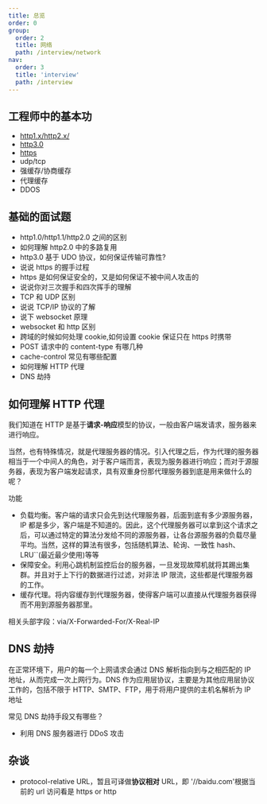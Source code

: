 ```yaml
---
title: 总览
order: 0
group:
  order: 2
  title: 网络
  path: /interview/network
nav:
  order: 3
  title: 'interview'
  path: /interview
---
```


## 工程师中的基本功

- [http1.x/http2.x/](./network/http.md)
- [http3.0](./network/http3.md)
- [https](./https.md)
- udp/tcp
- 强缓存/协商缓存
- 代理缓存
- DDOS

## 基础的面试题

- http1.0/http1.1/http2.0 之间的区别
- 如何理解 http2.0 中的多路复用
- http3.0 基于 UDO 协议，如何保证传输可靠性?
- 说说 https 的握手过程
- https 是如何保证安全的，又是如何保证不被中间人攻击的
- 说说你对三次握手和四次挥手的理解
- TCP 和 UDP 区别
- 说说 TCP/IP 协议的了解
- 说下 websocket 原理
- websocket 和 http 区别
- 跨域的时候如何处理 cookie,如何设置 cookie 保证只在 https 时携带
- POST 请求中的 content-type 有哪几种
- cache-control 常见有哪些配置
- 如何理解 HTTP 代理
- DNS 劫持

## 如何理解 HTTP 代理

我们知道在 HTTP 是基于**请求-响应**模型的协议，一般由客户端发请求，服务器来进行响应。

当然，也有特殊情况，就是代理服务器的情况。引入代理之后，作为代理的服务器相当于一个中间人的角色，对于客户端而言，表现为服务器进行响应；而对于源服务器，表现为客户端发起请求，具有双重身份那代理服务器到底是用来做什么的呢？

功能

- 负载均衡。客户端的请求只会先到达代理服务器，后面到底有多少源服务器，IP 都是多少，客户端是不知道的。因此，这个代理服务器可以拿到这个请求之后，可以通过特定的算法分发给不同的源服务器，让各台源服务器的负载尽量平均。当然，这样的算法有很多，包括随机算法、轮询、一致性 hash、LRU``(最近最少使用)等等
- 保障安全。利用心跳机制监控后台的服务器，一旦发现故障机就将其踢出集群。并且对于上下行的数据进行过滤，对非法 IP 限流，这些都是代理服务器的工作。
- 缓存代理。将内容缓存到代理服务器，使得客户端可以直接从代理服务器获得而不用到源服务器那里。

相关头部字段：via/X-Forwarded-For/X-Real-IP

## DNS 劫持

在正常环境下，用户的每一个上网请求会通过 DNS 解析指向到与之相匹配的 IP 地址，从而完成一次上网行为。DNS 作为应用层协议，主要是为其他应用层协议工作的，包括不限于 HTTP、SMTP、FTP，用于将用户提供的主机名解析为 IP 地址

常见 DNS 劫持手段又有哪些？

- 利用 DNS 服务器进行 DDoS 攻击

## 杂谈

- protocol-relative URL，暂且可译做**协议相对** URL，即 '//baidu.com'根据当前的 url 访问看是 https or http
